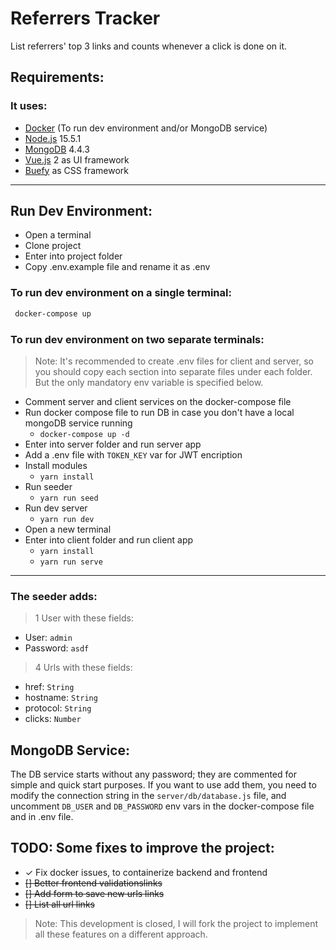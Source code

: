 # Referrers Tracker

List referrers' top 3 links and counts whenever a click is done on it.

## Requirements:

### It uses:

- [Docker](https://docker.com) (To run dev environment and/or MongoDB service)
- [Node.js](https://nodejs.org) 15.5.1
- [MongoDB](https://mongodb.com) 4.4.3
- [Vue.js](https://vuejs.org) 2 as UI framework
- [Buefy](https://buefy.org) as CSS framework

---

## Run Dev Environment:

- Open a terminal
- Clone project
- Enter into project folder
- Copy .env.example file and rename it as .env

### To run dev environment on a single terminal:

```bash
 docker-compose up
```

### To run dev environment on two separate terminals:

> Note: It's recommended to create .env files for client and server, so you should copy each section into separate files under each folder. But the only mandatory env variable is specified below.

- Comment server and client services on the docker-compose file
- Run docker compose file to run DB in case you don't have a local mongoDB service running
  - `docker-compose up -d`
- Enter into server folder and run server app
- Add a .env file with `TOKEN_KEY` var for JWT encription
- Install modules
  - `yarn install`
- Run seeder
  - `yarn run seed`
- Run dev server
  - `yarn run dev`
- Open a new terminal
- Enter into client folder and run client app
  - `yarn install`
  - `yarn run serve`

---

### The seeder adds:

> 1 User with these fields:

- User: `admin`
- Password: `asdf`

> 4 Urls with these fields:

- href: `String`
- hostname: `String`
- protocol: `String`
- clicks: `Number`

## MongoDB Service:

The DB service starts without any password; they are commented for simple and quick start purposes. If you want to use add them, you need to modify the connection string in the `server/db/database.js` file, and uncomment `DB_USER` and `DB_PASSWORD` env vars in the docker-compose file and in .env file.

## TODO: Some fixes to improve the project:

- &check; Fix docker issues, to containerize backend and frontend
- ~~[] Better frontend validationslinks~~
- ~~[] Add form to save new urls links~~
- ~~[] List all url links~~

> Note: This development is closed, I will fork the project to implement all these features on a different approach.
